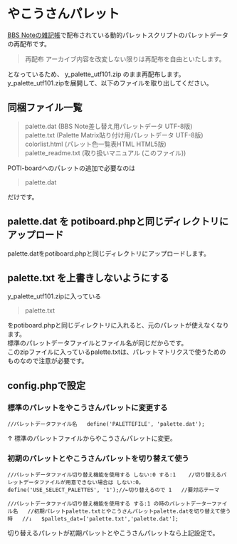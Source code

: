 # やこうさんパレット

[BBS Noteの雑記帳](http://bbsnote.s17.xrea.com/)で配布されている動的パレットスクリプトのパレットデータの再配布です。
>再配布
>アーカイブ内容を改変しない限りは再配布を自由といたします。

となっているため、 y_palette_utf101.zip のまま再配布します。   
y_palette_utf101.zipを展開して、以下のファイルを取り出してください。 

## 同梱ファイル一覧

>  palette.dat        (BBS Note差し替え用パレットデータ UTF-8版)  
>  palette.txt        (Palette Matrix貼り付け用パレットデータ UTF-8版)  
>  colorlist.html     (パレット色一覧表HTML HTML5版)  
>  palette_readme.txt (取り扱いマニュアル (このファイル))  

POTI-boardへのパレットの追加で必要なのは  

>palette.dat  

だけです。

## palette.dat を potiboard.phpと同じディレクトリにアップロード

palette.datをpotiboard.phpと同じディレクトリにアップロードします。

## palette.txt を上書きしないようにする

y_palette_utf101.zipに入っている

>palette.txt

をpotiboard.phpと同じディレクトリに入れると、元のパレットが使えなくなります。  
標準のパレットデータファイルとファイル名が同じだからです。  
このzipファイルに入っているpalette.txtは、パレットマトリクスで使うためのものなので注意が必要です。  

## config.phpで設定

### 標準のパレットをやこうさんパレットに変更する

`//パレットデータファイル名  
define('PALETTEFILE', 'palette.dat');`  

↑
標準のパレットファイルからやこうさんパレットに変更。  

### 初期のパレットとやこうさんパレットを切り替えて使う

`//パレットデータファイル切り替え機能を使用する しない:0 する:1   
//切り替えるパレットデータファイルが用意できない場合は しない:0。  
define('USE_SELECT_PALETTES', '1');//←切り替えるので 1  
//要対応テーマ`  

`//パレットデータファイル切り替え機能を使用する する:1 の時のパレットデーターファイル名  
//初期パレットpalette.txtとやこうさんパレットpalette.datを切り替えて使う時  
//↓  
$pallets_dat=['palette.txt','palette.dat'];`  

切り替えるパレットが初期パレットとやこうさんパレットなら上記設定で。
